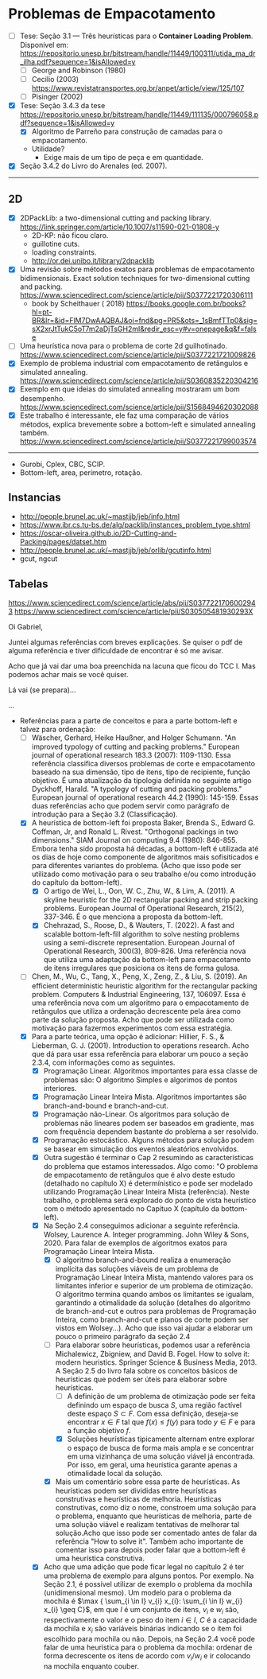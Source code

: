 # Problemas de Empacotamento

- [ ] Tese: Seção 3.1 — Três heurísticas para o **Container Loading Problem**. Disponível
  em: https://repositorio.unesp.br/bitstream/handle/11449/100311/utida_ma_dr_ilha.pdf?sequence=1&isAllowed=y
    - [ ] George and Robinson (1980)
    - [ ] Cecilio (2003) https://www.revistatransportes.org.br/anpet/article/view/125/107
    - [ ] Pisinger (2002)
- [x] Tese: Seção 3.4.3 da
  tese https://repositorio.unesp.br/bitstream/handle/11449/111135/000796058.pdf?sequence=1&isAllowed=y
    - [x] Algoritmo de Parreño para construção de camadas para o empacotamento.
    - Utilidade?
        - Exige mais de um tipo de peça e em quantidade.
- [x] Seção 3.4.2 do Livro do Arenales (ed. 2007).

---

## 2D

- [x] 2DPackLib: a two-dimensional cutting and packing
  library. https://link.springer.com/article/10.1007/s11590-021-01808-y
    - 2D-KP: não ficou claro.
    - guillotine cuts.
    - loading constraints.
    - http://or.dei.unibo.it/library/2dpacklib
- [x] Uma revisão sobre métodos exatos para problemas de empacotamento bidimensionais. Exact
  solution techniques for two-dimensional cutting and
  packing. https://www.sciencedirect.com/science/article/pii/S0377221720306111
    - book by Scheithauer (
        2018) https://books.google.com.br/books?hl=pt-BR&lr=&id=FlM7DwAAQBAJ&oi=fnd&pg=PR5&ots=_1sBmfTTp0&sig=sX2xrJtTukC5oT7m2aDjTsGH2mI&redir_esc=y#v=onepage&q&f=false
- [ ] Uma heurística nova para o problema de corte 2d
  guilhotinado. https://www.sciencedirect.com/science/article/pii/S0377221721009826
- [x] Exemplo de problema industrial com empacotamento de retângulos e simulated
  annealing. https://www.sciencedirect.com/science/article/pii/S0360835220304216
- [x] Exemplo em que ideias do simulated annealing mostraram um bom
  desempenho. https://www.sciencedirect.com/science/article/pii/S1568494620302088
- [x] Este trabalho é interessante, ele faz uma comparação de vários métodos, explica brevemente
  sobre a
  bottom-left e simulated annealing
  também. https://www.sciencedirect.com/science/article/pii/S0377221799003574

---

- Gurobi, Cplex, CBC, SCIP.
- Bottom-left, area, perímetro, rotação.

## Instancias

- http://people.brunel.ac.uk/~mastjjb/jeb/info.html
- https://www.ibr.cs.tu-bs.de/alg/packlib/instances_problem_type.shtml
- https://oscar-oliveira.github.io/2D-Cutting-and-Packing/pages/datset.htm
- http://people.brunel.ac.uk/~mastjjb/jeb/orlib/gcutinfo.html
- gcut, ngcut

## Tabelas

https://www.sciencedirect.com/science/article/abs/pii/S0377221706002943
https://www.sciencedirect.com/science/article/pii/S030505481930293X

Oi Gabriel,

Juntei algumas referências com breves explicações.
Se quiser o pdf de alguma referência e tiver dificuldade de encontrar é só me avisar.

Acho que já vai dar uma boa preenchida na lacuna que ficou do TCC I. Mas podemos achar mais se você
quiser.

Lá vai (se prepara)...

...

- Referências para a parte de conceitos e para a parte bottom-left e
  talvez para ordenação:
    - [ ] Wäscher, Gerhard, Heike Haußner, and Holger Schumann. "An improved
      typology of cutting and packing problems." European journal of
      operational research 183.3 (2007): 1109-1130. Essa referência
      classifica diversos problemas de corte e empacotamento baseado na
      sua dimensão, tipo de itens, tipo de recipiente, função objetivo. É
      uma atualização da tipologia definida no seguinte artigo Dyckhoff,
      Harald. "A typology of cutting and packing problems." European
      journal of operational research 44.2 (1990): 145-159. Essas duas
      referências acho que podem servir como parágrafo de introdução para
      a Seção 3.2 (Classificação).
    - [x] A heurística de bottom-left foi proposta Baker, Brenda S., Edward
      G. Coffman, Jr, and Ronald L. Rivest. "Orthogonal packings in two
      dimensions." SIAM Journal on computing 9.4 (1980):
      846-855. Embora tenha sido proposta há décadas, a bottom-left
      é utilizada até os dias de hoje como componente de algoritmos mais
      sofisiticados e para diferentes variantes do problema. (Acho que
      isso pode ser utilizado como motivação para o seu trabalho e/ou
      como introdução do capítulo da bottom-left).
        - [x] O artigo de Wei, L., Oon, W. C., Zhu, W., & Lim, A. (2011). A
          skyline heuristic for the 2D rectangular packing and strip
          packing problems. European Journal of Operational Research,
          215(2), 337-346. É o que menciona a proposta da
          bottom-left.
        - [x] Chehrazad, S., Roose, D., & Wauters, T. (2022). A fast and
          scalable bottom-left-fill algorithm to solve nesting problems
          using a semi-discrete representation. European Journal of
          Operational Research, 300(3), 809-826. Uma referência nova
          que utiliza uma adaptação da bottom-left para empacotamento de
          itens irregulares que posiciona os itens de forma gulosa.
    - [ ] Chen, M., Wu, C., Tang, X., Peng, X., Zeng, Z., & Liu,
      S. (2019). An efficient deterministic heuristic algorithm for the
      rectangular packing problem. Computers & Industrial Engineering,
      137, 106097. Essa é uma referência nova com um algoritmo para o
      empacotamento de retângulos que utiliza a ordenação decrescente
      pela área como parte da solução proposta. Acho que pode ser
      utilizada como motivação para fazermos experimentos com essa estratégia.
    - [x] Para a parte teórica, uma opção é adicionar: Hillier, F. S., &
      Lieberman, G. J. (2001). Introduction to operations research. Acho
      que dá para usar essa referência para elaborar um pouco a seção
      2.3.4, com informações como as seguintes.
        - [x] Programação Linear. Algoritmos importantes para essa classe de
          problemas são: O algoritmo Simples e algorimos de pontos
          interiores.
        - [x] Programação Linear Inteira Mista. Algoritmos importantes são branch-and-bound
          e branch-and-cut.
        - [x] Programação não-Linear. Os algoritmos para solução de problemas
          não lineares podem ser baseados em gradiente, mas com frequência
          dependem bastante do problema a ser resolvido.
        - [x] Programação estocástico. Alguns métodos para solução podem se
          basear em simulação dos eventos aleatórios envolvidos.
        - [x] Outra sugestão é
          terminar o Cap 2 resumindo as características do problema que
          estamos interessados. Algo como: "O problema de empacotamento de
          retângulos que é alvo deste estudo (detalhado no capítulo X) é determínistico e pode ser
          modelado utilizando Programação Linear Inteira Mista
          (referência). Neste trabalho, o problema será explorado do ponto
          de vista heurístico com o método apresentado no Capítuo X
          (capítulo da bottom-left).
        - [x] Na Seção 2.4 conseguimos adicionar a seguinte referência. Wolsey,
          Laurence A. Integer programming. John Wiley & Sons, 2020. Para
          falar de exemplos de algoritmos exatos para Programação Linear
          Inteira Mista.
            - [x] O algoritmo branch-and-bound realiza a enumeração implícita das
              soluções viáveis de um problema de Programação Linear Inteira
              Mista, mantendo valores para os limitantes inferior e superior
              de um problema de otimização. O algoritmo termina quando ambos
              os limitantes se igualam, garantindo a otimalidade da solução
              (detalhes do algoritmo de branch-and-cut e outros para problemas
              de Programação Inteira, como branch-and-cut e planos de corte
              podem ser vistos em Wolsey...). Acho que isso vai ajudar a
              elaborar um pouco o primeiro parágrafo da seção 2.4
            - [ ] Para elaborar sobre heurísticas, podemos usar a referência
              Michalewicz, Zbigniew, and David B. Fogel. How to solve it:
              modern heuristics. Springer Science & Business Media, 2013. A
              Seção 2.5 do livro fala sobre os conceitos básicos de
              heurísticas que podem ser úteis para elaborar sobre heurísticas.
                - [ ] A definição de um problema de otimização pode ser feita
                  definindo um espaço de busca $S$, uma região factível deste
                  espaço $S \subset F$. Com essa definição, deseja-se encontrar
                  $x \in F$ tal que $f(x) \leq f(y)$ para todo $y \in F$ e para
                  a função objetivo $f$.
                - [x] Soluções heurísticas tipicamente alternam entre explorar o
                  espaço de busca de forma mais ampla e se concentrar em uma
                  vizinhança de uma solução viável já encontrada. Por isso, em
                  geral, uma heurística garante apenas a otimalidade local da solução.
            - [x] Mais um comentário sobre essa parte de heurísticas. As
              heurísticas podem ser divididas entre heurísticas construtivas e
              heurísticas de melhoria. Heurísticas construtivas, como diz o
              nome, constroem uma solução para o problema, enquanto que
              heurísticas de melhoria, parte de uma solução viável e realizam
              tentativas de melhorar tal solução.Acho que isso pode ser
              comentado antes de falar da referência "How to solve it". Também
              acho importante de comentar isso para depois poder falar que a
              bottom-left é uma heurística construtiva.
        - [x] Acho que uma adição que pode ficar legal no capítulo 2 é ter uma
          problema de exemplo para alguns pontos. Por exemplo. Na Seção 2.1,
          é possível utilizar de exemplo o problema da mochila
          (unidimensional mesmo). Um modelo para o problema da mochila é
          $\max \{ \sum_{i \in I} v_{i} x_{i}: \sum_{i \in I} w_{i} x_{i}
          \geq C}$, em que $I$ é um conjunto de itens, $v_{i}$ e $w_{i}$
          são, respectivamente o valor e o peso do item $i \in I$, $C$ é a
          capacidade da mochila e $x_{i}$
          são variáveis binárias indicando se o item foi escolhido para
          mochila ou não. Depois, na Seção 2.4 você pode falar de uma
          heurística para o problema da mochila: ordenar de forma
          decrescente os itens de acordo com $v_{i}/w_{i}$ e ir colocando
          na mochila enquanto couber.